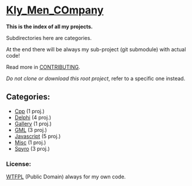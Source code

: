 ﻿# [Kly_Men_COmpany](https://github.com/aleksusklim/Kly_Men_COmpany "Kly_Men_COmpany")

**This is the index of all my projects.**

Subdirectories here are categories.

At the end there will be always my sub-project (git submodule) with actual code!

Read more in [CONTRIBUTING](./CONTRIBUTING.md "CONTRIBUTING.md").

_Do not clone or download this root project_, refer to a specific one instead.

## Categories:

- [Cpp](./Cpp/ "Kly_Men_COmpany/Cpp/") (1 proj.)
- [Delphi](./Delphi/ "Kly_Men_COmpany/Delphi/") (4 proj.)
- [Gallery](./Gallery/ "Kly_Men_COmpany/Gallery/") (1 proj.)
- [GML](./GML/ "Kly_Men_COmpany/GML/") (3 proj.)
- [Javascript](./Javascript/ "Kly_Men_COmpany/Javascript/") (5 proj.)
- [Misc](./Misc/ "Kly_Men_COmpany/Misc/") (1 proj.)
- [Spyro](./Spyro/ "Kly_Men_COmpany/Spyro/") (3 proj.)

### License:

[WTFPL](https://en.wikipedia.org/wiki/WTFPL "Wikipedia: WTFPL") (Public Domain) always for my own code.
